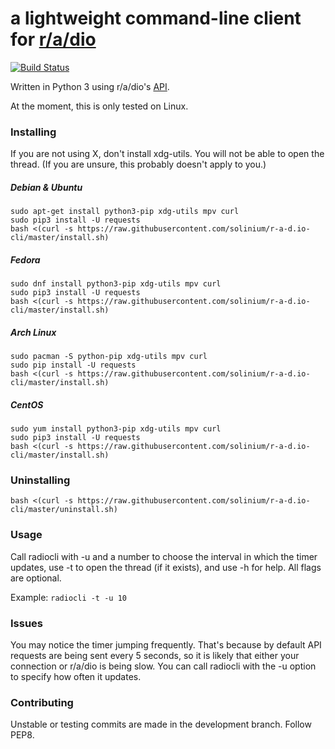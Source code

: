 # **a lightweight command-line client for [r/a/dio](https://r-a-d.io)** 

[![Build Status](https://travis-ci.org/solinium/r-a-d.io-cli.svg?branch=master)](https://travis-ci.org/solinium/r-a-d.io-cli)

Written in Python 3 using r/a/dio's [API](https://r-a-d.io/api).

At the moment, this is only tested on Linux.

### Installing

If you are not using X, don't install xdg-utils. You will not be able to open the thread. (If you are unsure, this probably doesn't apply to you.)

##### Debian & Ubuntu
```
sudo apt-get install python3-pip xdg-utils mpv curl
sudo pip3 install -U requests
bash <(curl -s https://raw.githubusercontent.com/solinium/r-a-d.io-cli/master/install.sh)
```

##### Fedora
```
sudo dnf install python3-pip xdg-utils mpv curl
sudo pip3 install -U requests
bash <(curl -s https://raw.githubusercontent.com/solinium/r-a-d.io-cli/master/install.sh)
```

##### Arch Linux

```
sudo pacman -S python-pip xdg-utils mpv curl
sudo pip install -U requests
bash <(curl -s https://raw.githubusercontent.com/solinium/r-a-d.io-cli/master/install.sh)
```

##### CentOS
```
sudo yum install python3-pip xdg-utils mpv curl
sudo pip3 install -U requests
bash <(curl -s https://raw.githubusercontent.com/solinium/r-a-d.io-cli/master/install.sh)
```

### Uninstalling
```
bash <(curl -s https://raw.githubusercontent.com/solinium/r-a-d.io-cli/master/uninstall.sh)
```

### Usage
Call radiocli with -u and a number to choose the interval in which the timer updates, use -t to open the thread (if it exists), and use -h for help. All flags are optional.

Example:
`radiocli -t -u 10`

### Issues
You may notice the timer jumping frequently. That's because by default API requests are being sent every 5 seconds, so it is likely that either your connection or r/a/dio is being slow. You can call radiocli with the -u option to specify how often it updates.


### Contributing
Unstable or testing commits are made in the development branch. Follow PEP8.
